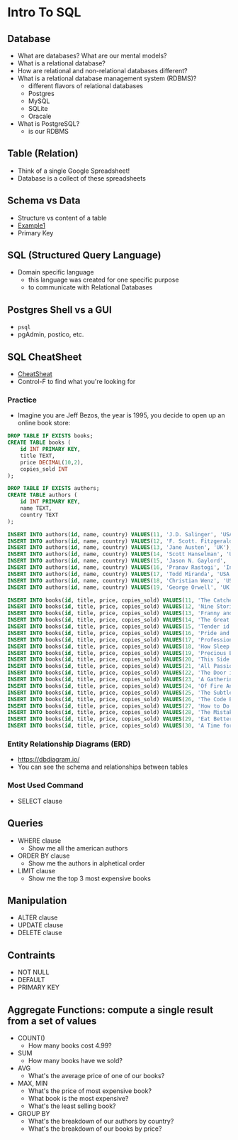 # Intro To SQL

## Database
- What are databases? What are our mental models?
- What is a relational database?
- How are relational and non-relational databases different?
- What is a relational database management system (RDBMS)?
  - different flavors of relational databases 
  - Postgres
  - MySQL
  - SQLite
  - Oracale
- What is PostgreSQL?
  - is our RDBMS

## Table (Relation)
- Think of a single Google Spreadsheet!
- Database is a collect of these spreadsheets

## Schema vs Data
- Structure vs content of a table
- [Example1](https://cdn.ablebits.com/_img-blog/google-sheets-if/sample-spreadsheet-data.png)
- Primary Key

## SQL (Structured Query Language)
- Domain specific language
  - this language was created for one specific purpose
  - to communicate with Relational Databases

## Postgres Shell vs a GUI
- `psql`
- pgAdmin, postico, etc.


## SQL CheatSheet
- [CheatSheat](https://www.sqltutorial.org/sql-cheat-sheet/)
- Control-F to find what you're looking for









### Practice
- Imagine you are Jeff Bezos, the year is 1995, you decide to open up an online book store:

```sql
DROP TABLE IF EXISTS books;
CREATE TABLE books (
    id INT PRIMARY KEY,
    title TEXT,
    price DECIMAL(10,2),
    copies_sold INT
);

DROP TABLE IF EXISTS authors;
CREATE TABLE authors (
    id INT PRIMARY KEY,
    name TEXT,
    country TEXT
);

INSERT INTO authors(id, name, country) VALUES(11, 'J.D. Salinger', 'USA');
INSERT INTO authors(id, name, country) VALUES(12, 'F. Scott. Fitzgerald', 'USA');
INSERT INTO authors(id, name, country) VALUES(13, 'Jane Austen', 'UK');
INSERT INTO authors(id, name, country) VALUES(14, 'Scott Hanselman', 'USA');
INSERT INTO authors(id, name, country) VALUES(15, 'Jason N. Gaylord', 'USA');
INSERT INTO authors(id, name, country) VALUES(16, 'Pranav Rastogi', 'India');
INSERT INTO authors(id, name, country) VALUES(17, 'Todd Miranda', 'USA');
INSERT INTO authors(id, name, country) VALUES(18, 'Christian Wenz', 'USA');
INSERT INTO authors(id, name, country) VALUES(19, 'George Orwell', 'UK');

INSERT INTO books(id, title, price, copies_sold) VALUES(11, 'The Catcher in the Rye', 5.99, 65468);
INSERT INTO books(id, title, price, copies_sold) VALUES(12, 'Nine Stories', 3.99, 54365);
INSERT INTO books(id, title, price, copies_sold) VALUES(13, 'Franny and Zooey', 2.99, 6584);
INSERT INTO books(id, title, price, copies_sold) VALUES(14, 'The Great Gatsby', 4.99, 5435);
INSERT INTO books(id, title, price, copies_sold) VALUES(15, 'Tender id the Night', 5.99, 27657);
INSERT INTO books(id, title, price, copies_sold) VALUES(16, 'Pride and Prejudice', 9.99, 54375);
INSERT INTO books(id, title, price, copies_sold) VALUES(17, 'Professional ASP.NET 4.5 in C# and VB', 3.99, 8762);
INSERT INTO books(id, title, price, copies_sold) VALUES(18, 'How Sleep the Brave', 4.99, 65846);
INSERT INTO books(id, title, price, copies_sold) VALUES(19, 'Precious Bane', 4.99, 7636);
INSERT INTO books(id, title, price, copies_sold) VALUES(20, 'This Side of Paradise', 0.99, 2696);
INSERT INTO books(id, title, price, copies_sold) VALUES(21, 'All Passion Spent', 6.99, 18653);
INSERT INTO books(id, title, price, copies_sold) VALUES(22, 'The Door in the Wall', 4.99, 86386);
INSERT INTO books(id, title, price, copies_sold) VALUES(23, 'A Gathering of Days', 2.99, 27653);
INSERT INTO books(id, title, price, copies_sold) VALUES(24, 'Of Fire And Flame', 8.99, 763);
INSERT INTO books(id, title, price, copies_sold) VALUES(25, 'The Subtle Art of Not Giving a F*ck', 10.99, 7637);
INSERT INTO books(id, title, price, copies_sold) VALUES(26, 'The Code Breaker', 4.99, 46783);
INSERT INTO books(id, title, price, copies_sold) VALUES(27, 'How to Do the Work', 5.99, 76376);
INSERT INTO books(id, title, price, copies_sold) VALUES(28, 'The Mistake', 3.99, 8456);
INSERT INTO books(id, title, price, copies_sold) VALUES(29, 'Eat Better, Feel Better', 4.99, 8638);
INSERT INTO books(id, title, price, copies_sold) VALUES(30, 'A Time for Mercy', 3.99, 4735);
```

### Entity Relationship Diagrams (ERD)
- https://dbdiagram.io/
- You can see the schema and relationships between tables

### Most Used Command
- SELECT clause

## Queries
- WHERE clause
  * Show me all the american authors
- ORDER BY clause
  * Show me the authors in alphetical order
- LIMIT clause
  * Show me the top 3 most expensive books

## Manipulation
- ALTER clause
- UPDATE clause
- DELETE clause

## Contraints
- NOT NULL
- DEFAULT
- PRIMARY KEY

## Aggregate Functions: compute a single result from a set of values
- COUNT()
  * How many books cost 4.99?
- SUM
  * How many books have we sold?
- AVG
  * What's the average price of one of our books?
- MAX, MIN
  * What's the price of most expensive book?
  * What book is the most expensive?
  * What's the least selling book?
- GROUP BY
  * What's the breakdown of our authors by country?
  * What's the breakdown of our books by price?
